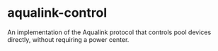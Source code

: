# aqualink-control
An implementation of the Aqualink protocol that controls pool devices directly, without requiring a power center.
